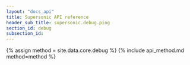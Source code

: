 ```yaml
---
layout: "docs_api"
title: Supersonic API reference
header_sub_title: supersonic.debug.ping
section_id: debug
subsection_id: 
---
```


{% assign method = site.data.core.debug %}
{% include api_method.md method=method %}
